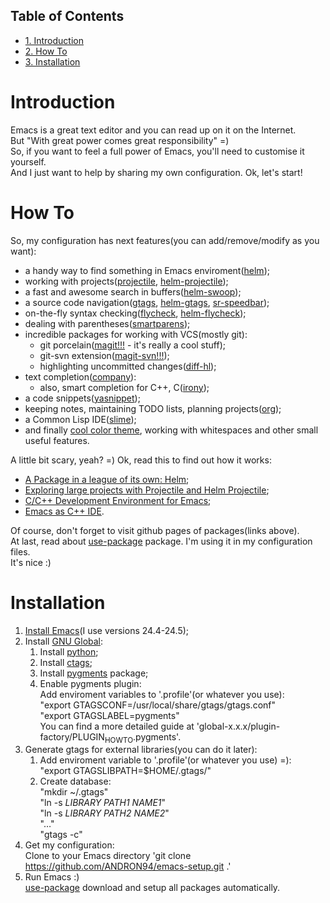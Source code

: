 <div id="table-of-contents">
<h2>Table of Contents</h2>
<div id="text-table-of-contents">
<ul>
<li><a href="#sec-1">1. Introduction</a></li>
<li><a href="#sec-2">2. How To</a></li>
<li><a href="#sec-3">3. Installation</a></li>
</ul>
</div>
</div>

# Introduction<a id="sec-1" name="sec-1"></a>

Emacs is a great text editor and you can read up on it on the Internet.  
But "With great power comes great responsibility" =)  
So, if you want to feel a full power of Emacs, you'll need to customise it yourself.  
And I just want to help by sharing my own configuration. Ok, let's start!  

# How To<a id="sec-2" name="sec-2"></a>

So, my configuration has next features(you can add/remove/modify as you want):
-   a handy way to find something in Emacs enviroment([helm](https://github.com/emacs-helm/helm));
-   working with projects([projectile](https://github.com/bbatsov/projectile), [helm-projectile](https://github.com/bbatsov/helm-projectile));
-   a fast and awesome search in buffers([helm-swoop](https://github.com/ShingoFukuyama/helm-swoop));
-   a source code navigation([gtags](https://www.gnu.org/software/global/), [helm-gtags](https://github.com/syohex/emacs-helm-gtags), [sr-speedbar](https://github.com/emacsmirror/sr-speedbar));
-   on-the-fly syntax checking([flycheck](https://github.com/flycheck/flycheck), [helm-flycheck](https://github.com/yasuyk/helm-flycheck));
-   dealing with parentheses([smartparens](https://github.com/Fuco1/smartparens));
-   incredible packages for working with VCS(mostly git):
    -   git porcelain([magit!!!](https://github.com/magit/magit) - it's really a cool stuff);
    -   git-svn extension([magit-svn!!!](https://github.com/magit/magit-svn));
    -   highlighting uncommitted changes([diff-hl](https://github.com/dgutov/diff-hl));
-   text completion([company](https://github.com/company-mode/company-mode)):
    -   also, smart completion for C++, C([irony](https://github.com/Sarcasm/irony-mode));
-   a code snippets([yasnippet](https://github.com/joaotavora/yasnippet));
-   keeping notes, maintaining TODO lists, planning projects([org](http://orgmode.org/));
-   a Common Lisp IDE([slime](https://github.com/slime/slime));
-   and finally [cool color theme](https://github.com/cpaulik/emacs-material-theme), working with whitespaces and other
    small useful features.

A little bit scary, yeah? =) Ok, read this to find out how it works:
-   [A Package in a league of its own: Helm](http://tuhdo.github.io/helm-intro.html);
-   [Exploring large projects with Projectile and Helm Projectile](http://tuhdo.github.io/helm-projectile.html);
-   [C/C++ Development Environment for Emacs](http://tuhdo.github.io/c-ide.html);
-   [Emacs as C++ IDE](http://syamajala.github.io/c-ide.html).

Of course, don't forget to visit github pages of packages(links above).  
At last, read about [use-package](https://github.com/jwiegley/use-package) package. I'm using it in my configuration files.  
It's nice :)  

# Installation<a id="sec-3" name="sec-3"></a>

1.  [Install Emacs](https://www.gnu.org/software/emacs/manual/html_node/efaq/Installing-Emacs.html)(I use versions 24.4-24.5);
2.  Install [GNU Global](https://www.gnu.org/software/global/):
    1.  Install [python](https://www.python.org/);
    2.  Install [ctags](http://ctags.sourceforge.net/);
    3.  Install [pygments](http://pygments.org/) package;
    4.  Enable pygments plugin:  
        Add enviroment variables to '.profile'(or whatever you use):  
        "export GTAGSCONF=/usr/local/share/gtags/gtags.conf"  
        "export GTAGSLABEL=pygments"  
        You can find a more detailed guide at 'global-x.x.x/plugin-factory/PLUGIN<sub>HOWTO</sub>.pygments'.
3.  Generate gtags for external libraries(you can do it later):
    1.  Add enviroment variable to '.profile'(or whatever you use) =):  
        "export GTAGSLIBPATH=$HOME/.gtags/"
    2.  Create database:  
        "mkdir ~/.gtags"  
        "ln -s *LIBRARY PATH1* *NAME1*"  
        "ln -s *LIBRARY PATH2* *NAME2*"  
        "&#x2026;"  
        "gtags -c"
4.  Get my configuration:  
    Clone to your Emacs directory 'git clone <https://github.com/ANDRON94/emacs-setup.git> .'
5.  Run Emacs :)  
    [use-package](https://github.com/jwiegley/use-package) download and setup all packages automatically.
